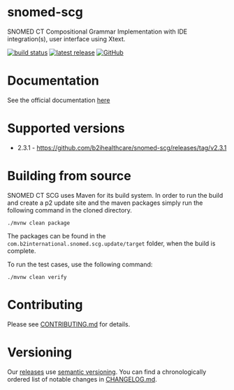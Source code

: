 # snomed-scg

SNOMED CT Compositional Grammar Implementation with IDE integration(s), user interface using Xtext.

[![build status](https://img.shields.io/github/actions/workflow/status/b2ihealthcare/snomed-scg/maven.yml?branch=main&style=flat-square)](https://github.com/b2ihealthcare/snomed-scg/actions)
[![latest release](https://img.shields.io/github/tag/b2ihealthcare/snomed-scg.svg?style=flat-square)](https://github.com/b2ihealthcare/snomed-scg/releases/tag/v2.3.0)
[![GitHub](https://img.shields.io/github/license/b2ihealthcare/snomed-scg.svg?style=flat-square)](https://github.com/b2ihealthcare/snomed-scg/blob/main/LICENSE)

# Documentation

See the official documentation [here](http://snomed.org/scg)

# Supported versions

* 2.3.1 - https://github.com/b2ihealthcare/snomed-scg/releases/tag/v2.3.1

# Building from source

SNOMED CT SCG uses Maven for its build system. In order to run the build and create a p2 update site and the maven packages simply run the following command in the cloned directory. 

    ./mvnw clean package

The packages can be found in the `com.b2international.snomed.scg.update/target` folder, when the build is complete.

To run the test cases, use the following command:

    ./mvnw clean verify

# Contributing

Please see [CONTRIBUTING.md](CONTRIBUTING.md) for details.

# Versioning

Our [releases](https://github.com/b2ihealthcare/snomed-scg/releases) use [semantic versioning](http://semver.org). You can find a chronologically ordered list of notable changes in [CHANGELOG.md](CHANGELOG.md).
